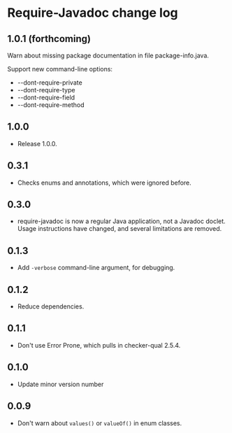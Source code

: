 # Require-Javadoc change log

## 1.0.1 (forthcoming)

Warn about missing package documentation in file package-info.java.

Support new command-line options:
 * --dont-require-private
 * --dont-require-type
 * --dont-require-field
 * --dont-require-method

## 1.0.0

- Release 1.0.0.

## 0.3.1

- Checks enums and annotations, which were ignored before.

## 0.3.0

- require-javadoc is now a regular Java application, not a Javadoc doclet.
  Usage instructions have changed, and several limitations are removed.

## 0.1.3

- Add `-verbose` command-line argument, for debugging.

## 0.1.2

- Reduce dependencies.

## 0.1.1

- Don't use Error Prone, which pulls in checker-qual 2.5.4.

## 0.1.0

- Update minor version number

## 0.0.9

- Don't warn about `values()` or `valueOf()` in enum classes.
